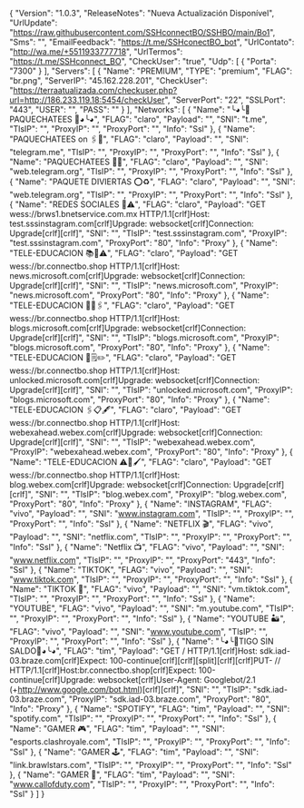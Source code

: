 {
  "Version": "1.0.3",
  "ReleaseNotes": "Nueva Actualización Disponível",
  "UrlUpdate": "https://raw.githubusercontent.com/SSHconnectBO/SSHBO/main/Bo1",
  "Sms": "",
  "EmailFeedback": "https://t.me/SSHconectBO_bot",
  "UrlContato": "http://wa.me/+5511933777718",
  "UrlTermos": "https://t.me/SSHconnect_BO",
  "CheckUser": "true",
  "Udp": [
    {
      "Porta": "7300"
    }
  ],
  "Servers": [
    {
      "Name": "PREMIUM",
      "TYPE": "premium",
      "FLAG": "br.png",
      "ServerIP": "45.162.228.201",
      "CheckUser": "https://terraatualizada.com/checkuser.php?url=http://186.233.119.18:5454/checkUser",
      "ServerPort": "22",
      "SSLPort": "443",
      "USER": "",
      "PASS": ""
    }
  ],
  "Networks": [
    {
      "Name": "╰◕╰🕺PAQUECHATEES 🕺◕╰◕",
      "FLAG": "claro",
      "Payload": "",
      "SNI": "t.me",
      "TlsIP": "",
      "ProxyIP": "",
      "ProxyPort": "",
      "Info": "Ssl"
    },
    {
      "Name": "PAQUECHATEES on 🖇️🚏",
      "FLAG": "claro",
      "Payload": "",
      "SNI": "telegram.me",
      "TlsIP": "",
      "ProxyIP": "",
      "ProxyPort": "",
      "Info": "Ssl"
    },
    {
      "Name": "PAQUECHATEES 💬📱",
      "FLAG": "claro",
      "Payload": "",
      "SNI": "web.telegram.org",
      "TlsIP": "",
      "ProxyIP": "",
      "ProxyPort": "",
      "Info": "Ssl"
    },
    {
      "Name": "PAQUETE DIVIERTAS ⭕️♻️",
      "FLAG": "claro",
      "Payload": "",
      "SNI": "web.telegram.org",
      "TlsIP": "",
      "ProxyIP": "",
      "ProxyPort": "",
      "Info": "Ssl"
    },
    {
      "Name": "REDES SOCIALES 📲⚠️",
      "FLAG": "claro",
      "Payload": "GET wess://brws1.bnetservice.com.mx HTTP/1.1[crlf]Host: test.sssinstagram.com[crlf]Upgrade: websocket[crlf]Connection: Upgrade[crlf][crlf]",
      "SNI": "",
      "TlsIP": "test.sssinstagram.com",
      "ProxyIP": "test.sssinstagram.com",
      "ProxyPort": "80",
      "Info": "Proxy"
    },
   {
      "Name": "TELE-EDUCACION 📚📑⚠️",
      "FLAG": "claro",
      "Payload": "GET wess://br.connectbo.shop HTTP/1.1[crlf]Host: news.microsoft.com[crlf]Upgrade: websocket[crlf]Connection: Upgrade[crlf][crlf]",
      "SNI": "",
      "TlsIP": "news.microsoft.com",
      "ProxyIP": "news.microsoft.com",
      "ProxyPort": "80",
      "Info": "Proxy"
    },
    {
      "Name": "TELE-EDUCACION 📕📐🖇️",
      "FLAG": "claro",
      "Payload": "GET wess://br.connectbo.shop HTTP/1.1[crlf]Host: blogs.microsoft.com[crlf]Upgrade: websocket[crlf]Connection: Upgrade[crlf][crlf]",
      "SNI": "",
      "TlsIP": "blogs.microsoft.com",
      "ProxyIP": "blogs.microsoft.com",
      "ProxyPort": "80",
      "Info": "Proxy"
    },
    {
      "Name": "TELE-EDUCACION 🕺🗒️✏️",
      "FLAG": "claro",
      "Payload": "GET wess://br.connectbo.shop HTTP/1.1[crlf]Host: unlocked.microsoft.com[crlf]Upgrade: websocket[crlf]Connection: Upgrade[crlf][crlf]",
      "SNI": "",
      "TlsIP": "unlocked.microsoft.com",
      "ProxyIP": "blogs.microsoft.com",
      "ProxyPort": "80",
      "Info": "Proxy"
    },
    {
      "Name": "TELE-EDUCACION  🖇️📋🖋️",
      "FLAG": "claro",
      "Payload": "GET wess://br.connectbo.shop HTTP/1.1[crlf]Host: webexahead.webex.com[crlf]Upgrade: websocket[crlf]Connection: Upgrade[crlf][crlf]",
      "SNI": "",
      "TlsIP": "webexahead.webex.com",
      "ProxyIP": "webexahead.webex.com",
      "ProxyPort": "80",
      "Info": "Proxy"
    },
    {
      "Name": "TELE-EDUCACION  ⚠️📑🖌️",
      "FLAG": "claro",
      "Payload": "GET wess://br.connectbo.shop HTTP/1.1[crlf]Host: blog.webex.com[crlf]Upgrade: websocket[crlf]Connection: Upgrade[crlf][crlf]",
      "SNI": "",
      "TlsIP": "blog.webex.com",
      "ProxyIP": "blog.webex.com",
      "ProxyPort": "80",
      "Info": "Proxy"
    },
    {
      "Name": "INSTAGRAM",
      "FLAG": "vivo",
      "Payload": "",
      "SNI": "www.instagram.com",
      "TlsIP": "",
      "ProxyIP": "",
      "ProxyPort": "",
      "Info": "Ssl"
    },
    {
      "Name": "NETFLIX 🎬",
      "FLAG": "vivo",
      "Payload": "",
      "SNI": "netflix.com",
      "TlsIP": "",
      "ProxyIP": "",
      "ProxyPort": "",
      "Info": "Ssl"
    },
    {
      "Name": "Netflix 📺",
      "FLAG": "vivo",
      "Payload": "",
      "SNI": "www.netflix.com",
      "TlsIP": "",
      "ProxyIP": "",
      "ProxyPort": "443",
      "Info": "Ssl"
    },
    {
      "Name": "TIKTOK",
      "FLAG": "vivo",
      "Payload": "",
      "SNI": "www.tiktok.com",
      "TlsIP": "",
      "ProxyIP": "",
      "ProxyPort": "",
      "Info": "Ssl"
    },
    {
      "Name": "TIKTOK 📲",
      "FLAG": "vivo",
      "Payload": "",
      "SNI": "vm.tiktok.com",
      "TlsIP": "",
      "ProxyIP": "",
      "ProxyPort": "",
      "Info": "Ssl"
    },
    {
      "Name": "YOUTUBE",
      "FLAG": "vivo",
      "Payload": "",
      "SNI": "m.youtube.com",
      "TlsIP": "",
      "ProxyIP": "",
      "ProxyPort": "",
      "Info": "Ssl"
    },
    {
      "Name": "YOUTUBE 🏜️",
      "FLAG": "vivo",
      "Payload": "",
      "SNI": "www.youtube.com",
      "TlsIP": "",
      "ProxyIP": "",
      "ProxyPort": "",
      "Info": "Ssl"
    },
    {
      "Name": "╰◕╰🕺TIGO SIN SALDO🕺◕╰◕",
      "FLAG": "tim",
      "Payload": "GET / HTTP/1.1[crlf]Host: sdk.iad-03.braze.com[crlf]Expect: 100-continue[crlf][crlf][split][crlf][crlf]PUT- // HTTP/1.1[crlf]Host:br.connectbo.shop[crlf]Expect: 100-continue[crlf]Upgrade: websocket[crlf]User-Agent: Googlebot/2.1 (+http://www.google.com/bot.html)[crlf][crlf]",
      "SNI": "",
      "TlsIP": "sdk.iad-03.braze.com",
      "ProxyIP": "sdk.iad-03.braze.com",
      "ProxyPort": "80",
      "Info": "Proxy"
    },
    {
      "Name": "SPOTIFY",
      "FLAG": "tim",
      "Payload": "",
      "SNI": "spotify.com",
      "TlsIP": "",
      "ProxyIP": "",
      "ProxyPort": "",
      "Info": "Ssl"
    },
    {
      "Name": "GAMER  🎮",
      "FLAG": "tim",
      "Payload": "",
      "SNI": "esports.clashroyale.com",
      "TlsIP": "",
      "ProxyIP": "",
      "ProxyPort": "",
      "Info": "Ssl"
    },
    {
      "Name": "GAMER  🕹️",
      "FLAG": "tim",
      "Payload": "",
      "SNI": "link.brawlstars.com",
      "TlsIP": "",
      "ProxyIP": "",
      "ProxyPort": "",
      "Info": "Ssl"
    },
    {
      "Name": "GAMER 🎯",
      "FLAG": "tim",
      "Payload": "",
      "SNI": "www.callofduty.com",
      "TlsIP": "",
      "ProxyIP": "",
      "ProxyPort": "",
      "Info": "Ssl"
    }
  ]
}
